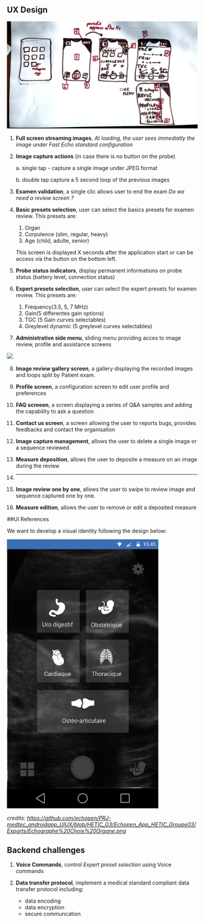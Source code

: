 ## UX Design

<img src="../../assets/SketchMobileApp1.jpg" width="800">

1. **Full screen streaming images**, *At loading, the user sees immediatly the image under Fast Echo standard configuration*

2. **Image capture actions** (in case  there is no button on the probe)

    a. single tap - capture a single image under JPEG format

    b. double tap capture a 5 second loop of the previous images

3. **Examen validation**, a single clic allows user to end the exam *Do we need a review screen ?*

4. **Basic presets selection**, user can select the basics presets for examen review. This presets are:
    1. Organ
    2. Corpulence (slim, regular, heavy)
    3. Age (child, adulte, senior)

    This screen is displayed X seconds after the application start or can be access via the button on the bottom left.

5. **Probe status indicators**, display permanent informations on probe status (battery level, connection status)

6. **Expert presets selection**, user can select the expert presets for examen review. This presets are:
    1. Frequency(3.5, 5, 7 MHz)
    2. Gain(5 differentes gain options)
    3. TGC (5 Gain curves selectables)
    4. Greylevel dynamic (5 greylevel curves selectables)


7. **Administrative side menu**, sliding menu providing acces to image review, profile and assistance screens

<img src="../../assets/SketchMobileApp2.jpg" width="800">

8. **Image review gallery screen**, a gallery displaying the recorded images and loops split by Patient exam. 

9. **Profile screen**, a configuration screen to edit user profile and preferences 

10. **FAQ screeen**, a screen displaying a series of Q&A samples and adding the capability to ask a question 

11. **Contact us screen**, a screen allowing the user to reports bugs, provides feedbacks and contact the organisation

12. **Image capture management**, allows the user to delete a single image or a sequence reviewed

13. **Measure deposition**, allows the user to deposite a measure on an image during the review

14. ---

15. **Image review one by one**, allows the user to swipe to review image and sequence captured one by one.

16. **Measure edition**, allows the user to remove or edit a deposited measure

##UI References

We want to develop a visual identity following the design below:

<img src="../../assets/MobileAppUIReference.png" width="400">

*credits: https://github.com/echopen/PRJ-medtec_androidapp_UIUX/blob/HETIC_G3/Echopen_App_HETIC_Groupe03/Exports/Echographe%20Choix%20Organe.png*

## Backend challenges

1. **Voice Commands**, control *Expert preset selection* using Voice commands

2. **Data transfer protocol**, implement a medical standard compliant data transfer protocol including:
    * data encoding
    * data encryption
    * secure communcation

